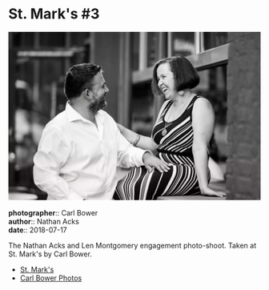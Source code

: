 # St. Mark's #3

![Nathan and Len in front of St. Mark's](assets/2018-07-17-set-2-st-marks-03.webp)

**photographer**:: Carl Bower  
**author**:: Nathan Acks  
**date**:: 2018-07-17

The Nathan Acks and Len Montgomery engagement photo-shoot. Taken at St. Mark's by Carl Bower.

* [St. Mark's](http://www.stmarkscoffeehouse.com)
* [Carl Bower Photos](https://carlbowerphotos.com)
